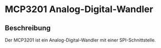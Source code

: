 # MCP3201 Analog-Digital-Wandler

## Beschreibung

Der MCP3201 ist ein Analog-Digital-Wandler mit einer SPI-Schnittstelle.

